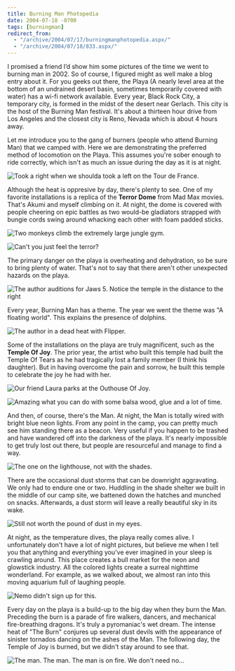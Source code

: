 ```yaml
---
title: Burning Man Photopedia
date: 2004-07-18 -0700
tags: [burningman]
redirect_from:
  - "/archive/2004/07/17/burningmanphotopedia.aspx/"
  - "/archive/2004/07/18/833.aspx/"
---
```


I promised a friend I’d show him some pictures of the time we went to burning man in 2002. So of course, I figured might as well make a blog entry about it. For you geeks out there, the Playa (A nearly level area at the bottom of an undrained desert basin, sometimes temporarily covered with water) has a wi-fi network available. Every year, Black Rock City, a temporary city, is formed in the midst of the desert near Gerlach. This city is the host of the Burning Man festival. It's about a
thirteen hour drive from Los Angeles and the closest city is Reno, Nevada which is about 4 hours away.

Let me introduce you to the gang of burners (people who attend Burning Man) that we camped with. Here we are demonstrating the preferred method of locomotion on the Playa. This assumes you're sober enough to ride correctly, which isn't as much an issue during the day as it is at night.

![Took a right when we shoulda took a left on the Tour de France.](/images/RovingBikers.jpg)

Although the heat is oppresive by day, there's plenty to see. One of my favorite installations is a replica of the **Terror Dome** from Mad Max movies. That's Akumi and myself climbing on it. At night, the dome is covered with people cheering on epic battles as two would-be gladiators strapped with bungie cords swing around whacking each other with foam padded sticks.

![Two monkeys climb the extremely large jungle gym.](/images/TheTerrorDome.jpg)

![Can't you just feel the terror?](/images/OnTheTerrorDome.jpg)

The primary danger on the playa is overheating and dehydration, so be sure to bring plenty of water. That's not to say that there aren't other unexpected hazards on the playa.

![The author auditions for Jaws 5. Notice the temple in the distance to the right](/images/Sharks.jpg)

Every year, Burning Man has a theme. The year we went the theme was "A floating world". This explains the presence of dolphins.

![The author in a dead heat with Flipper.](/images/BikesWithDolphins.jpg)

Some of the installations on the playa are truly magnificent, such as the **Temple Of Joy**. The prior year, the artist who built this temple had built the Temple Of Tears as he had tragically lost a family member (I think his daughter). But in having overcome the pain and sorrow, he built this temple to celebrate the joy he had with her.

![Our friend Laura parks at the Outhouse Of Joy.](/images/TempleOfJoy.jpg)

![Amazing what you can do with some balsa wood, glue and a lot of time.](/images/TempleCloseup.jpg)

And then, of course, there's the Man. At night, the Man is totally wired with bright blue neon lights. From any point in the camp, you can pretty much see him standing there as a beacon. Very useful if you happen to be
trashed and have wandered off into the darkness of the playa. It's nearly impossible to get truly lost out there, but people are resourceful and manage to find a way.

![The one on the lighthouse, not with the shades.](/images/TheMan.jpg)

There are the occasional dust storms that can be downright aggravating. We only had to endure one or two. Huddling in the shade shelter we built in the middle of our camp site, we battened down the hatches and munched on snacks. Afterwards, a dust storm will leave a really beautiful sky in its wake.

![Still not worth the pound of dust in my eyes.](/images/VioletSkyAtCamp.jpg)

At night, as the temperature dives, the playa really comes alive. I unfortunately don't have a lot of night pictures, but believe me when I tell you that anything and everything you've ever imagined in your sleep is crawling around. This place creates a bull market for the neon and glowstick industry. All the colored lights create a surreal nighttime wonderland. For example, as we walked about, we almost ran into this moving aquarium full of laughing people.

![Nemo didn't sign up for this.](/images/Aquarium.jpg)

Every day on the playa is a build-up to the big day when they burn the Man. Preceding the burn is a parade of fire walkers, dancers, and mechanical fire-breathing dragons. It's truly a pyromaniac's wet dream. The intense heat of "The Burn" conjures up several dust devils with the appearance of sinister tornados dancing on the ashes of the Man. The following day, the Temple of Joy is burned, but we didn't stay around to see that.

![The man. The man. The man is on fire. We don't need no...](/images/TheBurn.jpg)
